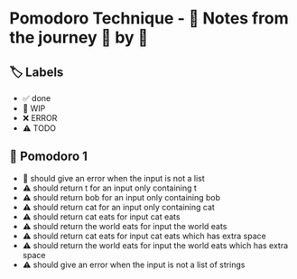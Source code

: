 # Pomodoro Technique - 📝 Notes from the journey 🍅 by 🍅


## 🏷️ Labels

- ✅ done
- 🚧 WIP
- ❌ ERROR
- ⚠ TODO

## 🍅 Pomodoro 1

- 🚧 should give an error when the input is not a list
- ⚠ should return t for an input only containing t
- ⚠ should return bob for an input only containing bob
- ⚠ should return cat for an input only containing cat
- ⚠ should return cat eats for input cat eats
- ⚠ should return the world eats for input the world eats
- ⚠ should return cat eats for input cat eats which has extra space
- ⚠ should return the world eats for input the world eats which has extra space
- ⚠ should give an error when the input is not a list of strings
